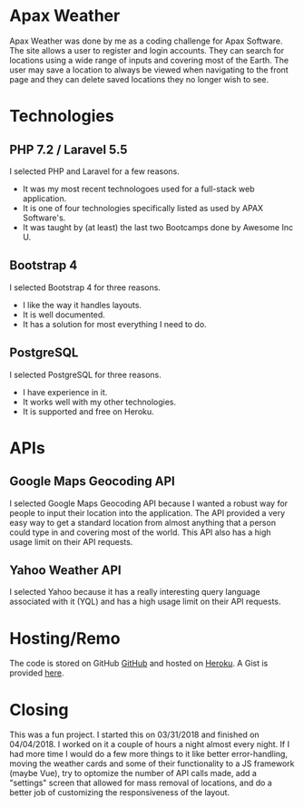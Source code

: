 # Apax Weather
Apax Weather was done by me as a coding challenge for Apax Software. The site allows a user to register and login accounts. They can search for locations using a wide range of inputs and covering most of the Earth. The user may save a location to always be viewed when navigating to the front page and they can delete saved locations they no longer wish to see.

# Technologies
## PHP 7.2 / Laravel 5.5
I selected PHP and Laravel for a few reasons.
* It was my most recent technologoes used for a full-stack web application.
* It is one of four technologies specifically listed as used by APAX Software's.
* It was taught by (at least) the last two Bootcamps done by Awesome Inc U.

## Bootstrap 4
I selected Bootstrap 4 for three reasons.
* I like the way it handles layouts.
* It is well documented.
* It has a solution for most everything I need to do.

## PostgreSQL
I selected PostgreSQL for three reasons.
* I have experience in it.
* It works well with my other technologies.
* It is supported and free on Heroku.

# APIs
## Google Maps Geocoding API
I selected Google Maps Geocoding API because I wanted a robust way for people to input their location into the application. The API provided a very easy way to get a standard location from almost anything that a person could type in and covering most of the world. This API also has a high usage limit on their API requests.

## Yahoo Weather API
I selected Yahoo because it has a really interesting query language associated with it (YQL) and has a high usage limit on their API requests.

# Hosting/Remo
The code is stored on GitHub [GitHub](https://www.github.com) and hosted on [Heroku](https://apax-weather.heroku.com/).
A Gist is provided [here](https://www.github.com).

# Closing
This was a fun project. I started this on 03/31/2018 and finished on 04/04/2018. I worked on it a couple of hours a night almost every night. If I had more time I would do a few more things to it like better error-handling, moving the weather cards and some of their functionality to a JS framework (maybe Vue), try to optomize the number of API calls made, add a "settings" screen that allowed for mass removal of locations, and do a better job of customizing the responsiveness of the layout.






